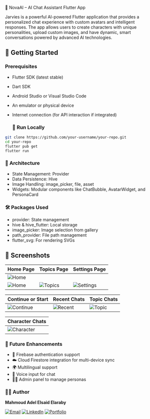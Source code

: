  🤖 NovaAI – AI Chat Assistant Flutter App

Jarvies is a powerful AI-powered Flutter application that provides a personalized chat experience with custom avatars and intelligent responses. The app allows users to create characters with unique personalities, upload custom images, and have dynamic, smart conversations powered by advanced AI technologies.

## 🚀 Getting Started

### Prerequisites
- Flutter SDK (latest stable)

- Dart SDK

- Android Studio or Visual Studio Code

- An emulator or physical device

- Internet connection (for API interaction if integrated)
  ### 🏃 Run Locally

```bash
git clone https://github.com/your-username/your-repo.git
cd your-repo
flutter pub get
flutter run
```

### 🧠 Architecture
- State Management: Provider
- Data Persistence: Hive
- Image Handling: image_picker, file, asset
- Widgets: Modular components like ChatBubble, AvatarWidget, and PersonaCard

### 🛠 Packages Used
- provider: State management
- hive & hive_flutter: Local storage
-  image_picker: Image selection from gallery
-  path_provider: File path management
-  flutter_svg: For rendering SVGs

## 📸 Screenshots

| Home Page | Topics Page | Settings Page |
|-----------|-------------|----------------|
| ![Home](https://github.com/user-attachments/assets/7bacefce-a0f1-4e90-82ef-f67cc3393a6b)
![Home](assets/home.png)| ![Topics](https://github.com/user-attachments/assets/f99345be-ccbf-47d0-bc91-f9128d6e7bd2) | ![Settings](https://github.com/user-attachments/assets/1cefe2c3-63e3-4904-8e7e-2605e51dc430) |

| Continue or Start | Recent Chats | Topic Chats |
|-------------------|--------------|-------------|
| ![Continue](https://github.com/user-attachments/assets/82e8e5c2-8dea-4e14-8db1-31a230ac4f99) | ![Recent](https://github.com/user-attachments/assets/b808aac0-bfd4-430d-998a-0c7899f8ef16) | ![Topic](https://github.com/user-attachments/assets/2d9767fe-c996-4cab-a57b-e444a8931348) |

| Character Chats |
|------------------|
| ![Character](https://github.com/user-attachments/assets/098d567c-1b0a-45b2-92f2-0a5716151a10) |  |  |


### 🤔 Future Enhancements
- 🔐 Firebase authentication support
- ☁️ Cloud Firestore integration for multi-device sync
- 🌍 Multilingual support
- 🎤 Voice input for chat
- 🧑‍💼 Admin panel to manage personas


### 👨‍💻 Author

**Mahmoud Adel Elsaid Elaraby**

[![Email](https://img.shields.io/badge/Email-elrbyoda@gmail.com-red?style=flat&logo=gmail)](mailto:elrbyoda@gmail.com)
[![LinkedIn](https://img.shields.io/badge/LinkedIn-blue?logo=linkedin&style=flat)](https://www.linkedin.com/in/mahmoud-el-araby-8a8b26347)
[![Portfolio](https://img.shields.io/badge/Portfolio-Visit-green?style=flat&logo=githubpages)](https://11don.github.io/Portfolio/)



